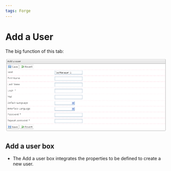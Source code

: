 ```yaml
---
tags: Forge
---
```


Add a User
==========

The big function of this tab:

![](resources/addauser-tab.png)

Add a user box
--------------

-   The Add a user box integrates the properties to be defined to create a new user.

